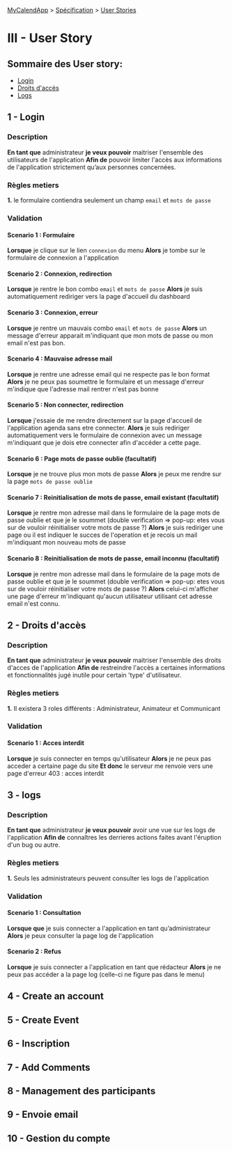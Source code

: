 [MyCalendApp](../README.md) > [Spécification](./specification.md) > [User Stories](./user_stories.md)

# III - User Story
## Sommaire des User story:

- [Login](#1---login) 
- [Droits d'accès](#2---droits-daccès)
- [Logs](#3---logs)

## 1 - Login

### Description
**En tant que** administrateur **je veux pouvoir** maitriser l'ensemble des utilisateurs de l'application **Afin de** pouvoir limiter l'accès aux informations de l'application strictement qu’aux personnes concernées. 

### Règles metiers
**1.** le formulaire contiendra seulement un champ `email` et `mots de passe`

### Validation
#### Scenario 1 : Formulaire
**Lorsque** je clique sur le lien `connexion` du menu
**Alors** je tombe sur le formulaire de connexion a l'application
#### Scenario 2 : Connexion, redirection
**Lorsque** je rentre le bon combo `email` et `mots de passe`
**Alors** je suis automatiquement rediriger vers la page d'accueil du dashboard 
#### Scenario 3 : Connexion, erreur
**Lorsque** je rentre un mauvais combo `email` et `mots de passe`
**Alors** un message d'erreur apparait m'indiquant que mon mots de passe ou mon email n'est pas bon.
#### Scenario 4 : Mauvaise adresse mail
**Lorsque** je rentre une adresse email qui ne respecte pas le bon format
**Alors** je ne peux pas soumettre le formulaire et un message d'erreur m'indique que l'adresse mail rentrer n'est pas bonne
#### Scenario 5 : Non connecter, redirection
**Lorsque** j'essaie de me rendre directement sur la page d'accueil de l'application agenda sans etre connecter.
**Alors** je suis rediriger automatiquement vers le formulaire de connexion avec un message m'indiquant que je dois etre connecter afin d'accéder a cette page. 

#### Scenario 6 : Page mots de passe oublie (facultatif)
**Lorsque** je ne trouve plus mon mots de passe
**Alors** je peux me rendre sur la page `mots de passe oublie`

#### Scenario 7 : Reinitialisation de mots de passe, email existant (facultatif)
**Lorsque** je rentre mon adresse mail dans le formulaire de la page mots de passe oublie et que je le soummet (double verification => pop-up: etes vous sur de vouloir réinitialiser votre mots de passe ?) 
**Alors** je suis rediriger une page ou il est indiquer le succes de l'operation et je recois un mail m'indiquant mon nouveau mots de passe

#### Scenario 8 : Reinitialisation de mots de passe, email inconnu (facultatif)
**Lorsque** je rentre mon adresse mail dans le formulaire de la page mots de passe oublie et que je le soummet (double verification => pop-up: etes vous sur de vouloir réinitialiser votre mots de passe ?) 
**Alors** celui-ci m'afficher une page d'erreur m'indiquant qu'aucun utilisateur utilisant cet adresse email n'est connu.


## 2 - Droits d'accès

### Description
**En tant que** administrateur **je veux pouvoir** maitriser l'ensemble des droits d'acces de l'application **Afin de** restreindre l'accès a certaines informations et fonctionnalités jugé inutile pour certain 'type' d'utilisateur. 

### Règles metiers
**1.** Il existera 3 roles différents : Administrateur, Animateur et Communicant

### Validation
#### Scenario 1 : Acces interdit
**Lorsque** je suis connecter en temps qu'utilisateur 
**Alors** je ne peux pas acceder a certaine page du site
**Et donc** le serveur me renvoie vers une page d'erreur 403 : acces interdit


## 3 - logs
### Description
**En tant que** administrateur **je veux pouvoir** avoir une vue sur les logs de l'application **Afin de** connaîtres les derrieres actions faites avant l'éruption d'un bug ou autre. 

### Règles metiers
**1.** Seuls les administrateurs peuvent consulter les logs de l'application

### Validation
#### Scenario 1 : Consultation
**Lorsque que** je suis connecter a l'application en tant qu’administrateur
**Alors** je peux consulter la page log de l'application
#### Scenario 2 : Refus
**Lorsque** je suis connecter a l'application en tant que rédacteur
**Alors** je ne peux pas accéder a la page log (celle-ci ne figure pas dans le menu)

## 4 - Create an account
## 5 - Create Event
## 6 - Inscription
## 7 - Add Comments
## 8 - Management des participants
## 9 - Envoie email
## 10 - Gestion du compte
